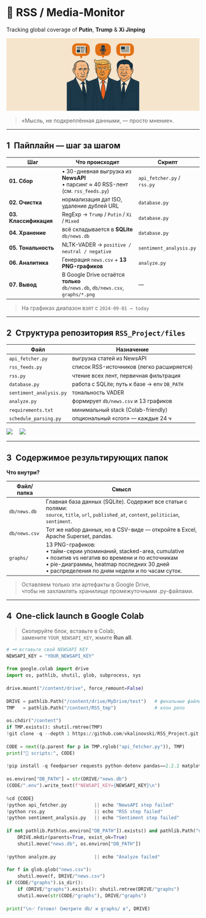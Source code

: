 <!-- ───────────────────────── README.md ───────────────────────── -->

# 📰 RSS / Media-Monitor  
Tracking global coverage of **Putin**, **Trump** & **Xi Jinping**

<p align="center">
  <!-- ширина 820 px достаточно, чтобы баннер был «широким», но не
       растягивал страницу во весь экран; высота масштабируется
       автоматически, поэтому указывать height не нужно -->
  <img src="docs/img/banner1.png"
       alt="Banner · Putin · Trump · Xi"
       width="820">
</p>

> «Мысль, не подкреплённая данными, — просто мнение».

---


## 1 Пайплайн — шаг за шагом

| Шаг | Что происходит | Скрипт |
|-----|----------------|--------|
| **01. Сбор** | • 30-дневная выгрузка из **NewsAPI**<br>• парсинг ≈ 40 RSS-лент (см. `rss_feeds.py`) | `api_fetcher.py` / `rss.py` |
| **02. Очистка** | нормализация дат ISO, удаление дублей URL | `database.py` |
| **03. Классификация** | RegExp → `Trump` / `Putin` / `Xi` / `Mixed` | `database.py` |
| **04. Хранение** | всё складывается в **SQLite** `db/news.db` | `database.py` |
| **05. Тональность** | NLTK-VADER → `positive / neutral / negative` | `sentiment_analysis.py` |
| **06. Аналитика** | Генерация `news.csv` + **13 PNG-графиков** | `analyze.py` |
| **07. Вывод** | В Google Drive остаётся **только**<br>`db/news.db`, `db/news.csv`, `graphs/*.png` | — |

> На графиках диапазон взят с `2024-09-01 → today`

---

## 2 Структура репозитория `RSS_Project/files`

| Файл | Назначение |
|------|-----------|
| `api_fetcher.py` | выгрузка статей из NewsAPI |
| `rss_feeds.py`   | список RSS-источников (легко расширяется) |
| `rss.py`         | чтение всех лент, первичная фильтрация |
| `database.py`    | работа с SQLite; путь к базе → env `DB_PATH` |
| `sentiment_analysis.py` | тональность VADER |
| `analyze.py`     | формирует `db/news.csv` и 13 графиков |
| `requirements.txt` | минимальный stack (Colab-friendly) |
| `schedule_parsing.py` | опциональный «cron» — каждые 24 ч |

<img src="https://img.shields.io/badge/Python-3.11+-blue?logo=python"> 
<img src="https://img.shields.io/badge/Google Colab-compatible-yellow?logo=googlecolab">

---

## 3 Содержимое результирующих папок

**Что внутри?**

| Файл/папка | Смысл |
|------------|-------|
| `db/news.db` | Главная база данных (SQLite). Содержит все статьи с полями:<br>`source`, `title`, `url`, `published_at`, `content`, `politician`, `sentiment`. |
| `db/news.csv` | Тот же набор данных, но в CSV-виде — откройте в Excel, Apache Superset, pandas. |
| `graphs/` | 13 PNG-графиков:<br>• тайм-серии упоминаний, stacked-area, cumulative<br>• позитив vs негатив во времени и по источникам<br>• pie-диаграммы, heatmap последних 30 дней<br>• распределения по дням недели и по часам суток. |

> Оставляем только эти артефакты в Google Drive,  
> чтобы не захламлять хранилище промежуточными .py-файлами.


---

## 4 One-click launch в Google Colab

> Скопируйте блок, вставьте в Colab,  
> замените `YOUR_NEWSAPI_KEY`, жмите **Run all**.

```python
# 🗝️ вставьте свой NEWSAPI KEY
NEWSAPI_KEY = "YOUR_NEWSAPI_KEY"

from google.colab import drive
import os, pathlib, shutil, glob, subprocess, sys

drive.mount("/content/drive", force_remount=False)

DRIVE = pathlib.Path("/content/drive/MyDrive/test")   # финальные файлы
TMP   = pathlib.Path("/content/RSS_tmp")              # клон репо

os.chdir("/content")
if TMP.exists(): shutil.rmtree(TMP)
!git clone -q --depth 1 https://github.com/vkalinovski/RSS_Project.git {TMP}

CODE = next((p.parent for p in TMP.rglob("api_fetcher.py")), TMP)
print("📂 scripts:", CODE)

!pip install -q feedparser requests python-dotenv pandas==2.2.2 matplotlib==3.8.4 nltk tqdm

os.environ["DB_PATH"] = str(DRIVE/"news.db")
(CODE/".env").write_text(f"NEWSAPI_KEY={NEWSAPI_KEY}\n")

%cd {CODE}
!python api_fetcher.py          || echo "NewsAPI step failed"
!python rss.py                  || echo "RSS step failed"
!python sentiment_analysis.py   || echo "Sentiment step failed"

if not pathlib.Path(os.environ["DB_PATH"]).exists() and pathlib.Path("news.db").exists():
    DRIVE.mkdir(parents=True, exist_ok=True)
    shutil.move("news.db", os.environ["DB_PATH"])

!python analyze.py              || echo "Analyze failed"

for f in glob.glob("news.csv"):
    shutil.move(f, DRIVE/"news.csv")
if (CODE/"graphs").is_dir():
    if (DRIVE/"graphs").exists(): shutil.rmtree(DRIVE/"graphs")
    shutil.move(str(CODE/"graphs"), DRIVE/"graphs")

print("\n✅ Готово! Смотрите db/ и graphs/ в", DRIVE)

